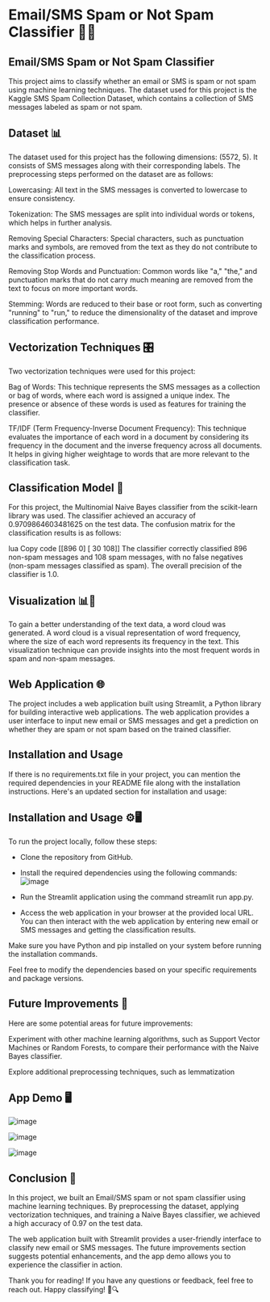# Email/SMS Spam or Not Spam Classifier 📧📵
## Email/SMS Spam or Not Spam Classifier
This project aims to classify whether an email or SMS is spam or not spam using machine learning techniques. The dataset used for this project is the Kaggle SMS Spam Collection Dataset, which contains a collection of SMS messages labeled as spam or not spam.

## Dataset 📊

The dataset used for this project has the following dimensions: (5572, 5). It consists of SMS messages along with their corresponding labels. The preprocessing steps performed on the dataset are as follows:

Lowercasing: All text in the SMS messages is converted to lowercase to ensure consistency.

Tokenization: The SMS messages are split into individual words or tokens, which helps in further analysis.

Removing Special Characters: Special characters, such as punctuation marks and symbols, are removed from the text as they do not contribute to the classification process.

Removing Stop Words and Punctuation: Common words like "a," "the," and punctuation marks that do not carry much meaning are removed from the text to focus on more important words.

Stemming: Words are reduced to their base or root form, such as converting "running" to "run," to reduce the dimensionality of the dataset and improve classification performance.

## Vectorization Techniques 🎛️

Two vectorization techniques were used for this project:

Bag of Words: This technique represents the SMS messages as a collection or bag of words, where each word is assigned a unique index. The presence or absence of these words is used as features for training the classifier.

TF/IDF (Term Frequency-Inverse Document Frequency): This technique evaluates the importance of each word in a document by considering its frequency in the document and the inverse frequency across all documents. It helps in giving higher weightage to words that are more relevant to the classification task.

## Classification Model 🤖
For this project, the Multinomial Naive Bayes classifier from the scikit-learn library was used. The classifier achieved an accuracy of 0.9709864603481625 on the test data. The confusion matrix for the classification results is as follows:

lua
Copy code
[[896   0]
 [ 30 108]]
The classifier correctly classified 896 non-spam messages and 108 spam messages, with no false negatives (non-spam messages classified as spam). The overall precision of the classifier is 1.0.

## Visualization 📊🌟
To gain a better understanding of the text data, a word cloud was generated. A word cloud is a visual representation of word frequency, where the size of each word represents its frequency in the text. This visualization technique can provide insights into the most frequent words in spam and non-spam messages.

## Web Application 🌐
The project includes a web application built using Streamlit, a Python library for building interactive web applications. The web application provides a user interface to input new email or SMS messages and get a prediction on whether they are spam or not spam based on the trained classifier.

## Installation and Usage

If there is no requirements.txt file in your project, you can mention the required dependencies in your README file along with the installation instructions. Here's an updated section for installation and usage:

## Installation and Usage ⚙️🖥️

To run the project locally, follow these steps:

* Clone the repository from GitHub.
* Install the required dependencies using the following commands:
![image](https://github.com/YaqoobD/Email-SMS-Spam-Classifier-End-to-End-Project-Heroku-Deployment/assets/52135942/dfbca8e4-cfd2-4c7e-9781-b5b55d39118f)

* Run the Streamlit application using the command streamlit run app.py.
* Access the web application in your browser at the provided local URL.
You can then interact with the web application by entering new email or SMS messages and getting the classification results.

Make sure you have Python and pip installed on your system before running the installation commands.

Feel free to modify the dependencies based on your specific requirements and package versions.

## Future Improvements 🔮
Here are some potential areas for future improvements:

Experiment with other machine learning algorithms, such as Support Vector Machines or Random Forests, to compare their performance with the Naive Bayes classifier.

Explore additional preprocessing techniques, such as lemmatization

## App Demo 🖥️
![image](https://github.com/YaqoobD/Email-SMS-Spam-Classifier-End-to-End-Project-Heroku-Deployment/assets/52135942/e92b2f4a-c78c-405b-8176-3ff3db87b460)

![image](https://github.com/YaqoobD/Email-SMS-Spam-Classifier-End-to-End-Project-Heroku-Deployment/assets/52135942/4e12eed4-935b-48bf-93e1-6dff8f926eb7)

![image](https://github.com/YaqoobD/Email-SMS-Spam-Classifier-End-to-End-Project-Heroku-Deployment/assets/52135942/b9ad09cd-650b-48d1-824e-c735fde7168d)

## Conclusion 🎉

In this project, we built an Email/SMS spam or not spam classifier using machine learning techniques. By preprocessing the dataset, applying vectorization techniques, and training a Naive Bayes classifier, we achieved a high accuracy of 0.97 on the test data.

The web application built with Streamlit provides a user-friendly interface to classify new email or SMS messages. The future improvements section suggests potential enhancements, and the app demo allows you to experience the classifier in action.

Thank you for reading! If you have any questions or feedback, feel free to reach out. Happy classifying! 📩🔍
